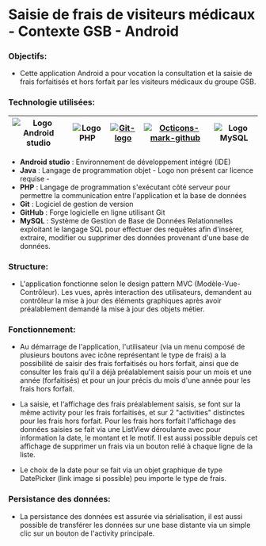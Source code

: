# Saisie de frais de visiteurs médicaux - Contexte GSB - Android

### Objectifs:

* Cette application Android a pour vocation la consultation et la saisie de frais forfaitisés et hors forfait par les visiteurs médicaux du groupe GSB.

### Technologie utilisées:

| ![Logo Android studio](https://upload.wikimedia.org/wikipedia/commons/thumb/3/34/Android_Studio_icon.svg/64px-Android_Studio_icon.svg.png) | ![Logo PHP](https://upload.wikimedia.org/wikipedia/commons/thumb/2/27/PHP-logo.svg/64px-PHP-logo.svg.png) | [![Git-logo](https://upload.wikimedia.org/wikipedia/commons/thumb/e/e0/Git-logo.svg/128px-Git-logo.svg.png)](https://commons.wikimedia.org/wiki/File:Git-logo.svg "Jason Long [CC BY 3.0 (https://creativecommons.org/licenses/by/3.0)], via Wikimedia Commons") | [![Octicons-mark-github](https://upload.wikimedia.org/wikipedia/commons/thumb/9/91/Octicons-mark-github.svg/64px-Octicons-mark-github.svg.png)](https://commons.wikimedia.org/wiki/File:Octicons-mark-github.svg "GitHub [MIT (http://opensource.org/licenses/mit-license.php)], via Wikimedia Commons") | ![Logo MySQL](https://upload.wikimedia.org/wikipedia/commons/thumb/c/c7/Cib-mysql_%28CoreUI_Icons_v1.0.0%29.svg/64px-Cib-mysql_%28CoreUI_Icons_v1.0.0%29.svg.png)
| ----- | ----- | ----- | ----- | ----- |

  - **Android studio** :  Environnement de développement intégré (IDE)
  - **Java** : Langage de programmation objet - Logo non présent car licence requise - 
  - **PHP** : Langage de programmation s'exécutant côté serveur pour permettre la communication entre l'application et la base de données
  - **Git** : Logiciel de gestion de version
  - **GitHub** : Forge logicielle en ligne utilisant Git
  - **MySQL** : Système de Gestion de Base de Données Relationnelles exploitant le langage SQL pour effectuer des requêtes afin d'insérer, extraire, modifier ou supprimer des données provenant d'une base de données.
  
### Structure:
 
 * L'application fonctionne selon le design pattern MVC (Modèle-Vue-Contrôleur). Les vues, après interaction des utilisateurs, demandent au contrôleur la mise à jour  des éléments graphiques après avoir préalablement demandé la mise à jour des objets métier.
 
### Fonctionnement:
 
* Au démarrage de l'application, l'utilisateur (via un menu composé de plusieurs boutons avec icône représentant le type de frais) a la possibilité de saisir des frais forfaitisés ou hors forfait, ainsi que de consulter les frais qu'il a déjà préalablement saisis pour un mois et une année (forfaitisés) et pour un jour précis du mois d'une année pour les frais hors forfait.
 
* La saisie, et l'affichage des frais préalablement saisis, se font sur la même activity pour les frais forfaitisés, et sur 2 "activities"
distinctes pour les frais hors forfait.
Pour les frais hors forfait l'affichage des données saisies se fait via une ListView déroulante avec pour information la date, le montant
et le motif. Il est aussi possible depuis cet affichage de supprimer un frais via un bouton relié à chaque ligne de la liste.

* Le choix de la date pour se fait via un objet graphique de type DatePicker (link image si possible) peu importe le type de frais.

### Persistance des données:

* La persistance des données est assurée via sérialisation, il est aussi possible de transférer les données sur une base distante via un simple clic sur un bouton de l'activity principale.




 

